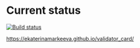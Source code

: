 # Current status

[![Build status](https://ci.appveyor.com/api/projects/status/aav4qlg66bf3odjr?svg=true)](https://ci.appveyor.com/project/EkaterinaMarkeeva/validator-card)

https://ekaterinamarkeeva.github.io/validator_card/
